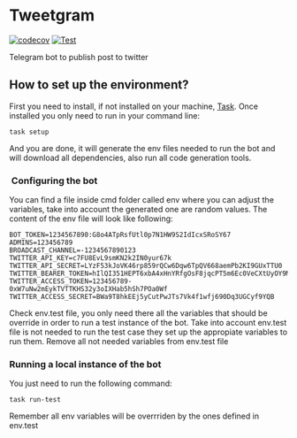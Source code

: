 # Tweetgram

[![codecov](https://codecov.io/gh/javiyt/tweetgram/branch/main/graph/badge.svg?token=Q15YVM2SMC)](https://codecov.io/gh/javiyt/tweetgram)
[![Test](https://github.com/javiyt/tweetgram/actions/workflows/ci.yml/badge.svg)](https://github.com/javiyt/tweetgram/actions/workflows/ci.yml)

Telegram bot to publish post to twitter

## How to set up the environment?

First you need to install, if not installed on your machine, [Task](https://taskfile.dev/#/). Once installed you only
need to run in your command line:

```
task setup
```

And you are done, it will generate the env files needed to run the bot and will download all dependencies, also run all
code generation tools.

###  Configuring the bot

You can find a file inside cmd folder called env where you can adjust the variables, take into account the generated one
are random values. The content of the env file will look like following:

```
BOT_TOKEN=1234567890:G8o4ATpRsfUtl0p7N1HW9S2IdIcxSRoSY67
ADMINS=123456789
BROADCAST_CHANNEL=-1234567890123
TWITTER_API_KEY=c7FU8EvL9smKN2k2IN0yur67k
TWITTER_API_SECRET=LYzF53kJoVK46rp859rQCw6Dqw6TpQV668aemPb2KI9GUxTTU0
TWITTER_BEARER_TOKEN=hIlQI351HEPT6xbA4xHnYRfgOsF8jqcPT5m6Ec0VeCXtUyOY9Mzy6uFYevH%4ys86GL3KfO1ZRBwichZOlGDYyZ52Ht2BXh2WgUFvywJKbRq9lMH
TWITTER_ACCESS_TOKEN=123456789-0xW7uNw2mEykTVTTKHS32y3oIXHab5hSh7POa0Wf
TWITTER_ACCESS_SECRET=BWa9T8hkEEj5yCutPwJTs7Vk4f1wfj690Dq3UGCyf9YQB
```

Check env.test file, you only need there all the variables that should be override in order to run a test instance of
the bot. Take into account env.test file is not needed to run the test case they set up the appropiate variables to run
them. Remove all not needed variables from env.test file

### Running a local instance of the bot

You just need to run the following command:

```
task run-test
```

Remember all env variables will be overrriden by the ones defined in env.test
